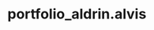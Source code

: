 # portfolio_aldrin.alvis

<!--Portfolio-->

<!-- Description

This is a portfolio designed for potential employers to view
some of my work examples
So that futur employers can review my work and asses whether
I would be a good candidate for an opon position-->

<!-- Contents

Name
About Me
My work
Contact Info-->

<!-- Installation

Used the skills learned through UoT Coding Bootcamp using HTML and CSS. 

-->

<!-- Usage

 -->


